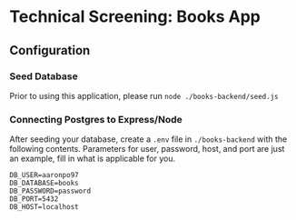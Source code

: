 # Technical Screening: Books App

## Configuration

### Seed Database

Prior to using this application, please run `node ./books-backend/seed.js`

### Connecting Postgres to Express/Node

After seeding your database, create a `.env` file in `./books-backend` with the following contents. Parameters for user, password, host, and port are just an example, fill in what is applicable for you.

```env
DB_USER=aaronpo97
DB_DATABASE=books
DB_PASSWORD=password
DB_PORT=5432
DB_HOST=localhost
```